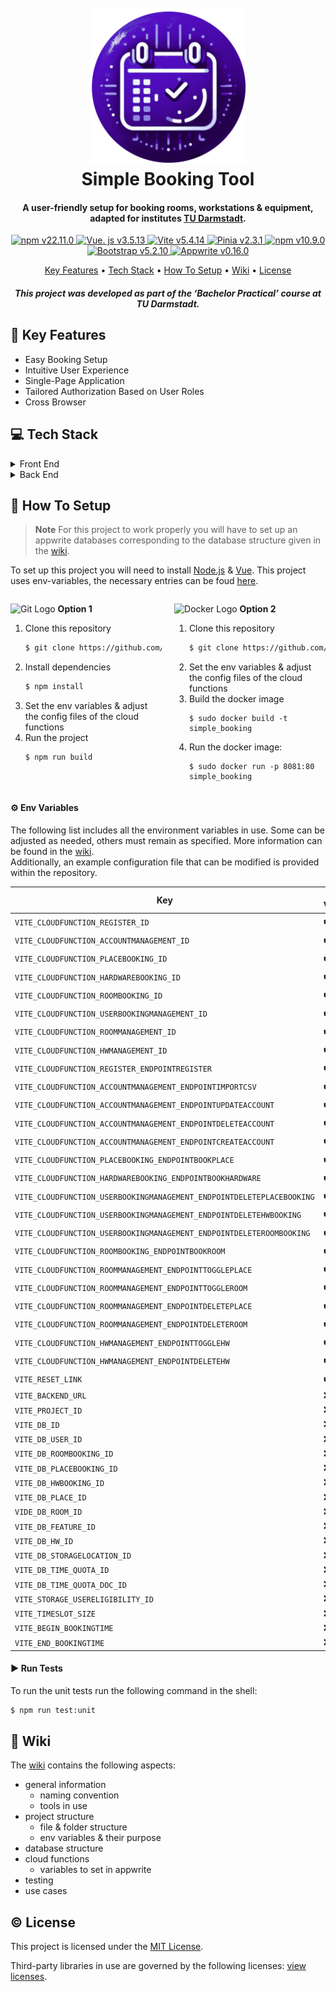 <h1 align="center">
  <br>
  <a href="https://github.com/TUDa-BP/SimpleBooking/">
  <img src="./public/TestLogo.png" alt="Simple Booking" width="250"></a>
  <br>
  Simple Booking Tool
  <br>
</h1>

<h4 align="center">A user-friendly setup for booking rooms, workstations & equipment,<br> adapted for institutes <a href="https://www.tu-darmstadt.de/" target="_blank">TU Darmstadt</a>.</h4>

<p align="center">
    <a href="https://nodejs.org/">
        <img src="https://img.shields.io/badge/node.js-v22.11.0-blue?logo=node.js&logoColor=white" alt="npm     v22.11.0">
    </a>
    <a href="https://vuejs.org/">
        <img src="https://img.shields.io/badge/Vue.js-v3.5.13-1EAEDB?logo=vue.js&logoColor=white" alt="Vue. js v3.5.13">
    </a>
    <a href="https://vite.dev/">
        <img src="https://img.shields.io/badge/Vite-v5.4.14-brightgreen?logo=vite&logoColor=white"  alt="Vite v5.4.14">
    </a>
    <a href="https://pinia.vuejs.org/">
        <img src="https://img.shields.io/badge/Pinia-v2.3.1-yellow?logo=pinia&logoColor=white" alt="Pinia   v2.3.1">
    </a>
    <a href="https://www.npmjs.com/">
        <img src="https://img.shields.io/badge/npm package-v10.9.0-CB3837?logo=npm&logoColor=white"     alt="npm v10.9.0">
    </a>
    <a href="https://getbootstrap.com/">
        <img src="https://img.shields.io/badge/Bootstrap-v5.2.10-563D7C?logo=bootstrap&logoColor=white"     alt="Bootstrap v5.2.10">
    </a>
    <a href="https://appwrite.io/">
        <img src="https://img.shields.io/badge/Appwrite-v0.16.0-000000?logo=appwrite&logoColor=white"   alt="Appwrite v0.16.0">
    </a>
</p>


<p align="center">
  <a href="#key-key-features">Key Features</a> •
    <a href="#computer-tech-stack">Tech Stack</a> •
  <a href="#wrench-how-to-setup">How To Setup</a> •
  <a href="#page_facing_up-wiki">Wiki</a> •
  <a href="#copyright-license">License</a>
</p>

<h5 align="center">
This project was developed as part of the ‘Bachelor Practical’ course at TU Darmstadt.
</h5>

## :key: Key Features

* Easy Booking Setup
* Intuitive User Experience
* Single-Page Application
* Tailored Authorization Based on User Roles
* Cross Browser

## :computer: Tech Stack

<details>
      <summary>Front End</summary>
      <ul>
        <li><a href="https://nodejs.org/en/download/">Node.js</a></li>
        <li><a href="https://vuejs.org/">Vue</a></li>   
        <li><a href="https://vite.dev/">Vite</a></li>
        <li><a href="https://pinia.vuejs.org/">Pinia</a></li>
      </ul>
</details>

<details>
      <summary>Back End</summary>
      <ul>
        <li><a href="https://appwrite.io/">Appwrite</a></li>  
      </ul>
</details>

## :wrench: How To Setup

> **Note**
> For this project to work properly you will have to set up an appwrite databases corresponding to the database structure given in the [wiki](./wiki/home.md).

To set up this project you will need to install <a href="https://nodejs.org/en/download/">Node.js</a> & <a href="https://vuejs.org/">Vue</a>.
This project uses env-variables, the necessary entries can be foud [here](#gear-env-variables).

<div style="display: flex; justify-content: space-between;">
  <div style="width: 48%;">
   
  <img src="https://img.shields.io/static/v1?label=&message=git&logo=git&style=flat-square" alt="Git Logo"> **Option 1**
1. Clone this repository
    ```bash
    $ git clone https://github.com/TUDa-BP/SimpleBooking.git
    ```
2. Install dependencies
    ```bash
    $ npm install
    ```
3. Set the env variables & adjust the config files of the cloud functions
4. Run the project
    ```bash
    $ npm run build
    ```
  </div>
  <div style="width: 48%;">

<img src="https://img.shields.io/static/v1?label=&message=docker&logo=docker&style=flat-square" alt="Docker Logo"> **Option 2**
1. Clone this repository
    ```bash
    $ git clone https://github.com/TUDa-BP/SimpleBooking.git
    ```
2. Set the env variables & adjust the config files of the cloud functions
3. Build the docker image
    ```shell
    $ sudo docker build -t simple_booking
    ```
4. Run the docker image:
    ```shell
    $ sudo docker run -p 8081:80 simple_booking
    ```
  </div>
</div>


#### :gear: Env Variables

The following list includes all the environment variables in use. Some can be adjusted as needed, others must remain as specified. More information can be found in the [wiki](#page_facing_up-wiki).\
Additionally, an example configuration file that can be modified is provided within the repository.

| Key                                                          |  Fix Value |
| ------------------------------------------------------------ | --- |
| `VITE_CLOUDFUNCTION_REGISTER_ID`                            |  ✔️   |
| `VITE_CLOUDFUNCTION_ACCOUNTMANAGEMENT_ID`                   | ✔️   |
| `VITE_CLOUDFUNCTION_PLACEBOOKING_ID`                        | ✔️   |
| `VITE_CLOUDFUNCTION_HARDWAREBOOKING_ID`                     | ✔️   |
| `VITE_CLOUDFUNCTION_ROOMBOOKING_ID`                         | ✔️   |
| `VITE_CLOUDFUNCTION_USERBOOKINGMANAGEMENT_ID`               | ✔️   |
| `VITE_CLOUDFUNCTION_ROOMMANAGEMENT_ID`                      | ✔️   |
| `VITE_CLOUDFUNCTION_HWMANAGEMENT_ID`                        | ✔️   |
| `VITE_CLOUDFUNCTION_REGISTER_ENDPOINTREGISTER`              | ✔️   |
| `VITE_CLOUDFUNCTION_ACCOUNTMANAGEMENT_ENDPOINTIMPORTCSV`    | ✔️   |
| `VITE_CLOUDFUNCTION_ACCOUNTMANAGEMENT_ENDPOINTUPDATEACCOUNT`| ✔️   |
| `VITE_CLOUDFUNCTION_ACCOUNTMANAGEMENT_ENDPOINTDELETEACCOUNT`| ✔️   |
| `VITE_CLOUDFUNCTION_ACCOUNTMANAGEMENT_ENDPOINTCREATEACCOUNT`| ✔️   |
| `VITE_CLOUDFUNCTION_PLACEBOOKING_ENDPOINTBOOKPLACE`         | ✔️   |
| `VITE_CLOUDFUNCTION_HARDWAREBOOKING_ENDPOINTBOOKHARDWARE`   | ✔️   |
| `VITE_CLOUDFUNCTION_USERBOOKINGMANAGEMENT_ENDPOINTDELETEPLACEBOOKING` | ✔️   |
| `VITE_CLOUDFUNCTION_USERBOOKINGMANAGEMENT_ENDPOINTDELETEHWBOOKING` | ✔️   |
| `VITE_CLOUDFUNCTION_USERBOOKINGMANAGEMENT_ENDPOINTDELETEROOMBOOKING` | ✔️   |
| `VITE_CLOUDFUNCTION_ROOMBOOKING_ENDPOINTBOOKROOM`           | ✔️   |
| `VITE_CLOUDFUNCTION_ROOMMANAGEMENT_ENDPOINTTOGGLEPLACE`     | ✔️   |
| `VITE_CLOUDFUNCTION_ROOMMANAGEMENT_ENDPOINTTOGGLEROOM`      | ✔️   |
| `VITE_CLOUDFUNCTION_ROOMMANAGEMENT_ENDPOINTDELETEPLACE`     | ✔️   |
| `VITE_CLOUDFUNCTION_ROOMMANAGEMENT_ENDPOINTDELETEROOM`      | ✔️   |
| `VITE_CLOUDFUNCTION_HWMANAGEMENT_ENDPOINTTOGGLEHW`          | ✔️   |
| `VITE_CLOUDFUNCTION_HWMANAGEMENT_ENDPOINTDELETEHW`          | ✔️   |
| `VITE_RESET_LINK`                                           | ✔️   |
| `VITE_BACKEND_URL`                                           | ❌   |
| `VITE_PROJECT_ID`                                           | ❌   |
| `VITE_DB_ID`                                                | ❌   |
| `VITE_DB_USER_ID`                                           | ❌   |
| `VITE_DB_ROOMBOOKING_ID`                                    | ❌   |
| `VITE_DB_PLACEBOOKING_ID`                                   | ❌   |
| `VITE_DB_HWBOOKING_ID`                                      | ❌   |
| `VITE_DB_PLACE_ID`                                          | ❌   |
| `VIDE_DB_ROOM_ID`                                           | ❌   |
| `VITE_DB_FEATURE_ID`                                        | ❌   |
| `VITE_DB_HW_ID`                                             | ❌   |
| `VITE_DB_STORAGELOCATION_ID`                                | ❌   |
| `VITE_DB_TIME_QUOTA_ID`                                     | ❌   |
| `VITE_DB_TIME_QUOTA_DOC_ID`                                 | ❌   |
| `VITE_STORAGE_USERELIGIBILITY_ID`                           | ❌   |
| `VITE_TIMESLOT_SIZE`                                        | ❌   |
| `VITE_BEGIN_BOOKINGTIME`                                    | ❌   |
| `VITE_END_BOOKINGTIME`                                      | ❌   |



#### :arrow_forward: Run Tests


To run the unit tests run the following command in the shell:
```bash
$ npm run test:unit
```
## :page_facing_up: Wiki

The [wiki](https://github.com/TUDa-BP/SimpleBooking/wiki) contains the following aspects:
- general information
  - naming convention
  - tools in use
- project structure
  - file & folder structure
  - env variables & their purpose
- database structure
- cloud functions
  - variables to set in appwrite
- testing
- use cases

## :copyright: License

<p>This project is licensed under the <a href="/LICENSE">MIT License</a>.</p> 
<p>Third-party libraries in use are governed by the following licenses:  <a href="/THIRD_PARTY_LICENSES.txt">view licenses</a>.</p>
